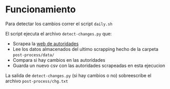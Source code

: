 # Funcionamiento

Para detectar los cambios correr el script `daily.sh`

El script ejecuta el archivo `detect-changes.py` que:
 - Scrapea la [web de autoridades](http://www.tcpcordoba.gov.ar/tc/institucional/autoridades)
 - Lee los datos almacenados del ultimo scrapping hecho de la carpeta `post-process/data/`
 - Compara si hay cambios en las autoridades
 - Guarda un nuevo csv con las autoridades scrapeadas en esta ejecucion

La salida de `detect-changes.py` (si hay cambios o no) sobreescribe el archivo `post-process/chg.txt`
